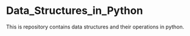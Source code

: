 # Data_Structures_in_Python
This is repository contains data structures and their operations in python.
